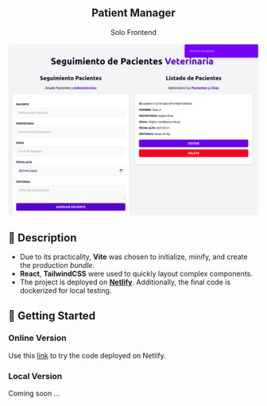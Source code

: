 <div align="center">
  <h2>Patient Manager</h2>
  <p>
    Solo Frontend
  </p>
  <img src="portada.png"></img>
</div>

## 📜 Description

- Due to its practicality, **Vite** was chosen to initialize, minify, and create the production *bundle*.
- **React**, **TailwindCSS** were used to quickly layout complex components.
- The project is deployed on [**Netlify**](https://frolicking-chimera-758639.netlify.app/). Additionally, the final code is dockerized for local testing.

## 🚀 Getting Started

### **Online Version**

Use this [link](https://frolicking-chimera-758639.netlify.app/ "Test Demo") to try the code deployed on Netlify.


### **Local Version**
Coming soon ...
